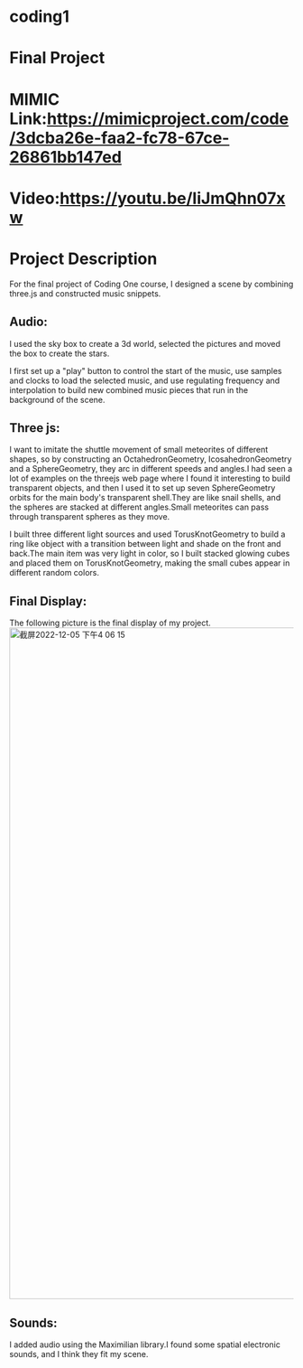 
# coding1
# Final Project
# MIMIC Link:https://mimicproject.com/code/3dcba26e-faa2-fc78-67ce-26861bb147ed
# Video:https://youtu.be/IiJmQhn07xw
# Project Description
For the final project of Coding One course, I designed a scene by combining three.js and constructed music snippets.
## Audio:
I used the sky box to create a 3d world, selected the pictures and moved the box to create the stars.

I first set up a "play" button to control the start of the music, use samples and clocks to load the selected music, and use regulating frequency and interpolation to build new combined music pieces that run in the background of the scene.
## Three js:
I want to imitate the shuttle movement of small meteorites of different shapes, so by constructing an OctahedronGeometry, IcosahedronGeometry and a SphereGeometry, they arc in different speeds and angles.I had seen a lot of examples on the threejs web page where I found it interesting to build transparent objects, and then I used it to set up seven SphereGeometry orbits for the main body's transparent shell.They are like snail shells, and the spheres are stacked at different angles.Small meteorites can pass through transparent spheres as they move.

I built three different light sources and used TorusKnotGeometry to build a ring like object with a transition between light and shade on the front and back.The main item was very light in color, so I built stacked glowing cubes and placed them on TorusKnotGeometry, making the small cubes appear in different random colors.
## Final Display:
The following picture is the final display of my project.
<img width="1189" alt="截屏2022-12-05 下午4 06 15" src="https://user-images.githubusercontent.com/119873931/205689935-51ff0951-9b5c-422b-9e76-6a26227ef5d4.png">
## Sounds:
I added audio using the Maximilian library.I found some spatial electronic sounds, and I think they fit my scene.

